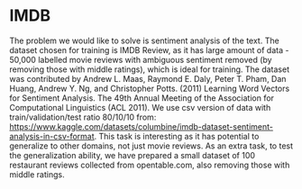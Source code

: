 # IMDB

The problem we would like to solve is sentiment analysis of the text. The dataset chosen for training is IMDB Review, as it has large amount of data - 50,000 labelled movie reviews with ambiguous sentiment removed (by removing those with middle ratings), which is ideal for training. The dataset was contributed by Andrew L. Maas, Raymond E. Daly, Peter T. Pham, Dan Huang, Andrew Y. Ng, and Christopher Potts. (2011) Learning Word Vectors for Sentiment Analysis. The 49th Annual Meeting of the Association for Computational Linguistics (ACL 2011). We use csv version of data with train/validation/test ratio 80/10/10 from: https://www.kaggle.com/datasets/columbine/imdb-dataset-sentiment-analysis-in-csv-format. 
This task is interesting as it has potential to generalize to other domains, not just movie reviews. As an extra task, to test the generalization ability, we have prepared a small dataset of 100 restaurant reviews collected from opentable.com, also removing those with middle ratings.


